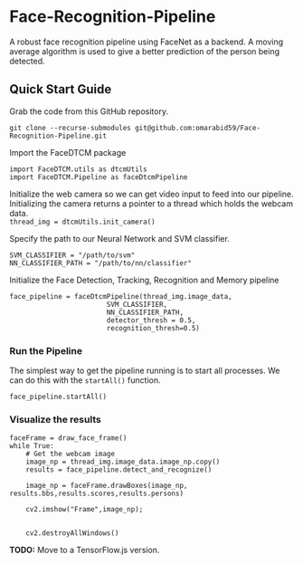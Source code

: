 # Face-Recognition-Pipeline
A robust face recognition pipeline using FaceNet as a backend. A moving average algorithm is used to give a better prediction of the person being detected.


## Quick Start Guide
Grab the code from this GitHub repository.  

```git clone --recurse-submodules git@github.com:omarabid59/Face-Recognition-Pipeline.git```

Import the FaceDTCM package  
```
import FaceDTCM.utils as dtcmUtils
import FaceDTCM.Pipeline as faceDtcmPipeline
```

Initialize the web camera so we can get video input to feed into our pipeline. Initializing the camera returns a pointer to a thread which holds the webcam data.  
```thread_img = dtcmUtils.init_camera()```

Specify the path to our Neural Network and SVM classifier.  
```
SVM_CLASSIFIER = "/path/to/svm"
NN_CLASSIFIER_PATH = "/path/to/nn/classifier"
```
Initialize the Face Detection, Tracking, Recognition and Memory pipeline  
```
face_pipeline = faceDtcmPipeline(thread_img.image_data,
                        SVM_CLASSIFIER,
                        NN_CLASSIFIER_PATH,
                        detector_thresh = 0.5,
                        recognition_thresh=0.5)
```

### Run the Pipeline
The simplest way to get the pipeline running is to start all processes. We can do this with the ``startAll()`` function.
```
face_pipeline.startAll()
```

### Visualize the results
```
faceFrame = draw_face_frame()
while True:
    # Get the webcam image
    image_np = thread_img.image_data.image_np.copy()
    results = face_pipeline.detect_and_recognize()

    image_np = faceFrame.drawBoxes(image_np, results.bbs,results.scores,results.persons)
    
    cv2.imshow("Frame",image_np);


    cv2.destroyAllWindows()
```

**TODO:** Move to a TensorFlow.js version.
